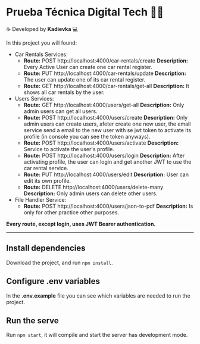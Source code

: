 # Prueba Técnica Digital Tech 👩‍💻

☕️ Developed by **Kadievka** 💻

In this project you will found:
- Car Rentals Services:
  - **Route:** POST http://localhost:4000/car-rentals/create **Description:** Every Active User can create one car rental register.
  - **Route:** PUT http://localhost:4000/car-rentals/update **Description:** The user can update one of its car rental register.
  - **Route:** GET http://localhost:4000/car-rentals/get-all **Description:** It shows all car rentals by the user.
- Users Services:
  - **Route:** GET http://localhost:4000/users/get-all **Description:** Only admin users can get all users.
  - **Route:** POST http://localhost:4000/users/create **Description:** Only admin users can create users, afeter create one new user, the email service send a email to the new user with se jwt token to activate its profile (in console you can see the token anyways).
  - **Route:** POST http://localhost:4000/users/activate **Description:** Service to activate the user's profile.
  - **Route:** POST http://localhost:4000/users/login **Description:** After activating profile, the user can login and get another JWT to use the car rental service.
  - **Route:** PUT http://localhost:4000/users/edit **Description:** User can edit its own profile.
  - **Route:** DELETE http://localhost:4000/users/delete-many **Description:** Only admin users can delete other users.
- File Handler Service:
  - **Route:** POST http://localhost:4000/users/json-to-pdf **Description:** Is only for other practice other purposes.
 
**Every route, except login, uses JWT Bearer authentication.**

------------

## Install dependencies

Download the project, and run `npm install`.

## Configure .env variables

In the **.env.example** file you can see which variables are needed to run the project.

## Run the serve

Run `npm start`, it will compile and start the server has development mode.

